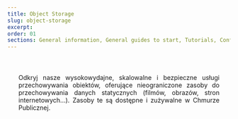 ```yaml
---
title: Object Storage
slug: object-storage
excerpt:
order: 01
sections: General information, General guides to start, Tutorials, Configure Object Storage with your solutions, Cold Archive Storage Class Specifics, OpenStack Swift Storage Class Specifics, OpenStack Swift Archive Storage Class Specifics
---
```


<style>
#page {
  display: flex !important;
  flex-direction:column-reverse !important;
}
#customProductIndex {
padding:25px;
}
#customProductIndex p {
text-align:justify;
}

</style>

<div id="customProductIndex">

<p>Odkryj nasze wysokowydajne, skalowalne i bezpieczne usługi przechowywania obiektów, oferujące nieograniczone zasoby do przechowywania danych statycznych (filmów, obrazów, stron internetowych...). Zasoby te są dostępne i zużywalne w Chmurze Publicznej.</p>

</div>
